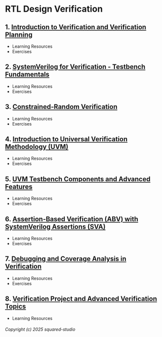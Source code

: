 # RTL Design Verification
## 1. [Introduction to Verification and Verification Planning](RTL_Design_Verification/chapter_00001.md)
  - Learning Resources
  - Exercises
## 2. [SystemVerilog for Verification - Testbench Fundamentals](RTL_Design_Verification/chapter_00002.md)
  - Learning Resources
  - Exercises
## 3. [Constrained-Random Verification](RTL_Design_Verification/chapter_00003.md)
  - Learning Resources
  - Exercises
## 4. [Introduction to Universal Verification Methodology (UVM)](RTL_Design_Verification/chapter_00004.md)
  - Learning Resources
  - Exercises
## 5. [UVM Testbench Components and Advanced Features](RTL_Design_Verification/chapter_00005.md)
  - Learning Resources
  - Exercises
## 6. [Assertion-Based Verification (ABV) with SystemVerilog Assertions (SVA)](RTL_Design_Verification/chapter_00006.md)
  - Learning Resources
  - Exercises
## 7. [Debugging and Coverage Analysis in Verification](RTL_Design_Verification/chapter_00007.md)
  - Learning Resources
  - Exercises
## 8. [Verification Project and Advanced Verification Topics](RTL_Design_Verification/chapter_00008.md)
  - Learning Resources

###### Copyright (c) 2025 squared-studio

